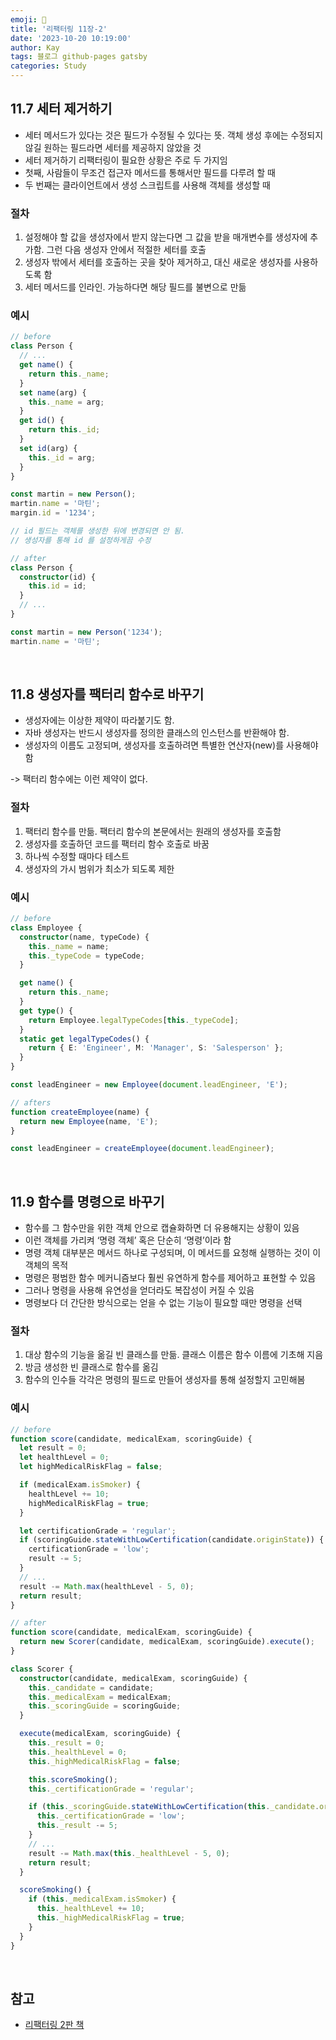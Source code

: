 ```yaml
---
emoji: 👋
title: '리팩터링 11장-2'
date: '2023-10-20 10:19:00'
author: Kay
tags: 블로그 github-pages gatsby
categories: Study
---
```


## 11.7 세터 제거하기

- 세터 메서드가 있다는 것은 필드가 수정될 수 있다는 뜻. 객체 생성 후에는 수정되지 않길 원하는 필드라면 세터를 제공하지 않았을 것
- 세터 제거하기 리팩터링이 필요한 상황은 주로 두 가지임
- 첫째, 사람들이 무조건 접근자 메서드를 통해서만 필드를 다루려 할 때
- 두 번째는 클라이언트에서 생성 스크립트를 사용해 객체를 생성할 때

### 절차

1. 설정해야 할 값을 생성자에서 받지 않는다면 그 값을 받을 매개변수를 생성자에 추가함. 그런 다음 생성자 안에서 적절한 세터를 호출
2. 생성자 밖에서 세터를 호출하는 곳을 찾아 제거하고, 대신 새로운 생성자를 사용하도록 함
3. 세터 메서드를 인라인. 가능하다면 해당 필드를 불변으로 만듦

### 예시

```ts
// before
class Person {
  // ...
  get name() {
    return this._name;
  }
  set name(arg) {
    this._name = arg;
  }
  get id() {
    return this._id;
  }
  set id(arg) {
    this._id = arg;
  }
}

const martin = new Person();
martin.name = '마틴';
margin.id = '1234';
```

```ts
// id 필드는 객체를 생성한 뒤에 변경되면 안 됨.
// 생성자를 통해 id 를 설정하게끔 수정

// after
class Person {
  constructor(id) {
    this.id = id;
  }
  // ...
}

const martin = new Person('1234');
martin.name = '마틴';
```

<br>

## 11.8 생성자를 팩터리 함수로 바꾸기

- 생성자에는 이상한 제약이 따라붙기도 함.
- 자바 생성자는 반드시 생성자를 정의한 클래스의 인스턴스를 반환해야 함.
- 생성자의 이름도 고정되며, 생성자를 호출하려면 특별한 연산자(new)를 사용해야 함

-> 팩터리 함수에는 이런 제약이 없다.

### 절차

1. 팩터리 함수를 만듦. 팩터리 함수의 본문에서는 원래의 생성자를 호출함
2. 생성자를 호출하던 코드를 팩터리 함수 호출로 바꿈
3. 하나씩 수정할 때마다 테스트
4. 생성자의 가시 범위가 최소가 되도록 제한

### 예시

```ts
// before
class Employee {
  constructor(name, typeCode) {
    this._name = name;
    this._typeCode = typeCode;
  }

  get name() {
    return this._name;
  }
  get type() {
    return Employee.legalTypeCodes[this._typeCode];
  }
  static get legalTypeCodes() {
    return { E: 'Engineer', M: 'Manager', S: 'Salesperson' };
  }
}

const leadEngineer = new Employee(document.leadEngineer, 'E');
```

```ts
// afters
function createEmployee(name) {
  return new Employee(name, 'E');
}

const leadEngineer = createEmployee(document.leadEngineer);
```

<br>

## 11.9 함수를 명령으로 바꾸기

- 함수를 그 함수만을 위한 객체 안으로 캡슐화하면 더 유용해지는 상황이 있음
- 이런 객체를 가리켜 ‘명령 객체’ 혹은 단순히 ‘명령’이라 함
- 명령 객체 대부분은 메서드 하나로 구성되며, 이 메서드를 요청해 실행하는 것이 이 객체의 목적
- 명령은 평범한 함수 메커니즘보다 훨씬 유연하게 함수를 제어하고 표현할 수 있음
- 그러나 명령을 사용해 유연성을 얻더라도 복잡성이 커질 수 있음
- 명령보다 더 간단한 방식으로는 얻을 수 없는 기능이 필요할 때만 명령을 선택

### 절차

1. 대상 함수의 기능을 옮길 빈 클래스를 만듦. 클래스 이름은 함수 이름에 기초해 지음
2. 방금 생성한 빈 클래스로 함수를 옮김
3. 함수의 인수들 각각은 명령의 필드로 만들어 생성자를 통해 설정할지 고민해봄

### 예시

```ts
// before
function score(candidate, medicalExam, scoringGuide) {
  let result = 0;
  let healthLevel = 0;
  let highMedicalRiskFlag = false;

  if (medicalExam.isSmoker) {
    healthLevel += 10;
    highMedicalRiskFlag = true;
  }

  let certificationGrade = 'regular';
  if (scoringGuide.stateWithLowCertification(candidate.originState)) {
    certificationGrade = 'low';
    result -= 5;
  }
  // ...
  result -= Math.max(healthLevel - 5, 0);
  return result;
}
```

```ts
// after
function score(candidate, medicalExam, scoringGuide) {
  return new Scorer(candidate, medicalExam, scoringGuide).execute();
}

class Scorer {
  constructor(candidate, medicalExam, scoringGuide) {
    this._candidate = candidate;
    this._medicalExam = medicalExam;
    this._scoringGuide = scoringGuide;
  }

  execute(medicalExam, scoringGuide) {
    this._result = 0;
    this._healthLevel = 0;
    this._highMedicalRiskFlag = false;

    this.scoreSmoking();
    this._certificationGrade = 'regular';

    if (this._scoringGuide.stateWithLowCertification(this._candidate.originState)) {
      this._certificationGrade = 'low';
      this._result -= 5;
    }
    // ...
    result -= Math.max(this._healthLevel - 5, 0);
    return result;
  }

  scoreSmoking() {
    if (this._medicalExam.isSmoker) {
      this._healthLevel += 10;
      this._highMedicalRiskFlag = true;
    }
  }
}
```

<br>

## 참고

- [리팩터링 2판 책](https://www.yes24.com/Product/Goods/89649360)

```toc

```

